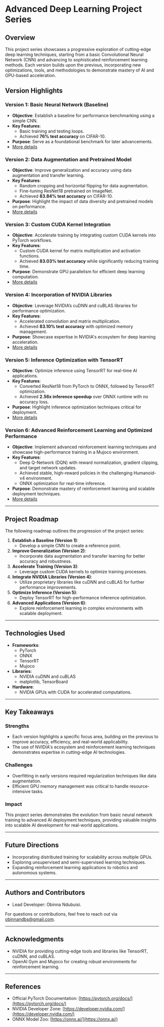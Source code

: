 # **Advanced Deep Learning Project Series**

## **Overview**

This project series showcases a progressive exploration of cutting-edge deep learning techniques, starting from a basic Convolutional Neural Network (CNN) and advancing to sophisticated reinforcement learning methods. Each version builds upon the previous, incorporating new optimizations, tools, and methodologies to demonstrate mastery of AI and GPU-based acceleration.

## **Version Highlights**

### **Version 1: Basic Neural Network (Baseline)**
- **Objective**: Establish a baseline for performance benchmarking using a simple CNN.
- **Key Features**:
  - Basic training and testing loops.
  - Achieved **76% test accuracy** on CIFAR-10.
- **Purpose**: Serve as a foundational benchmark for later advancements.
- [More details]([./version_1/README.md](https://github.com/ObinnaNdbs/NVIDIA-Optimized-Neural-Network-Evolution-Framework/blob/main/Version_1/README.md))

### **Version 2: Data Augmentation and Pretrained Model**
- **Objective**: Improve generalization and accuracy using data augmentation and transfer learning.
- **Key Features**:
  - Random cropping and horizontal flipping for data augmentation.
  - Fine-tuning ResNet18 pretrained on ImageNet.
  - Achieved **83.84% test accuracy** on CIFAR-10.
- **Purpose**: Highlight the impact of data diversity and pretrained models on performance.
- [More details](./version_2/README.md)

### **Version 3: Custom CUDA Kernel Integration**
- **Objective**: Accelerate training by integrating custom CUDA kernels into PyTorch workflows.
- **Key Features**:
  - Custom CUDA kernel for matrix multiplication and activation functions.
  - Achieved **83.03% test accuracy** while significantly reducing training time.
- **Purpose**: Demonstrate GPU parallelism for efficient deep learning computation.
- [More details](./version_3/README.md)

### **Version 4: Incorporation of NVIDIA Libraries**
- **Objective**: Leverage NVIDIA’s cuDNN and cuBLAS libraries for performance optimization.
- **Key Features**:
  - Accelerated convolution and matrix multiplication.
  - Achieved **83.10% test accuracy** with optimized memory management.
- **Purpose**: Showcase expertise in NVIDIA's ecosystem for deep learning acceleration.
- [More details](./version_4/README.md)

### **Version 5: Inference Optimization with TensorRT**
- **Objective**: Optimize inference using TensorRT for real-time AI applications.
- **Key Features**:
  - Converted ResNet18 from PyTorch to ONNX, followed by TensorRT optimization.
  - Achieved **2.56x inference speedup** over ONNX runtime with no accuracy loss.
- **Purpose**: Highlight inference optimization techniques critical for deployment.
- [More details](./version_5/README.md)

### **Version 6: Advanced Reinforcement Learning and Optimized Performance**
- **Objective**: Implement advanced reinforcement learning techniques and showcase high-performance training in a Mujoco environment.
- **Key Features**:
  - Deep Q-Network (DQN) with reward normalization, gradient clipping, and target network updates.
  - Achieved stable, high-reward policies in the challenging Humanoid-v4 environment.
  - ONNX optimization for real-time inference.
- **Purpose**: Demonstrate mastery of reinforcement learning and scalable deployment techniques.
- [More details](./version_6/README.md)

---

## **Project Roadmap**

The following roadmap outlines the progression of the project series:
1. **Establish a Baseline (Version 1)**:
   - Develop a simple CNN to create a reference point.
2. **Improve Generalization (Version 2)**:
   - Incorporate data augmentation and transfer learning for better accuracy and robustness.
3. **Accelerate Training (Version 3)**:
   - Leverage custom CUDA kernels to optimize training processes.
4. **Integrate NVIDIA Libraries (Version 4)**:
   - Utilize proprietary libraries like cuDNN and cuBLAS for further performance improvements.
5. **Optimize Inference (Version 5)**:
   - Deploy TensorRT for high-performance inference optimization.
6. **Advanced Applications (Version 6)**:
   - Explore reinforcement learning in complex environments with scalable deployment.

---

## **Technologies Used**

- **Frameworks**:
  - PyTorch
  - ONNX
  - TensorRT
  - Mujoco
- **Libraries**:
  - NVIDIA cuDNN and cuBLAS
  - matplotlib, TensorBoard
- **Hardware**:
  - NVIDIA GPUs with CUDA for accelerated computations.

---

## **Key Takeaways**

### **Strengths**
- Each version highlights a specific focus area, building on the previous to improve accuracy, efficiency, and real-world applicability.
- The use of NVIDIA's ecosystem and reinforcement learning techniques demonstrates expertise in cutting-edge AI technologies.

### **Challenges**
- Overfitting in early versions required regularization techniques like data augmentation.
- Efficient GPU memory management was critical to handle resource-intensive tasks.

### **Impact**
This project series demonstrates the evolution from basic neural network training to advanced AI deployment techniques, providing valuable insights into scalable AI development for real-world applications.

---

## **Future Directions**
- Incorporating distributed training for scalability across multiple GPUs.
- Exploring unsupervised and semi-supervised learning techniques.
- Expanding reinforcement learning applications to robotics and autonomous systems.

---

## **Authors and Contributors**
- Lead Developer: Obinna Ndubuisi.

For questions or contributions, feel free to reach out via obinnandbs@gmail.com.

---

## **Acknowledgments**
- NVIDIA for providing cutting-edge tools and libraries like TensorRT, cuDNN, and cuBLAS.
- OpenAI Gym and Mujoco for creating robust environments for reinforcement learning.

---

## **References**
- Official PyTorch Documentation: [https://pytorch.org/docs/](https://pytorch.org/docs/)
- NVIDIA Developer Zone: [https://developer.nvidia.com/](https://developer.nvidia.com/)
- ONNX Model Zoo: [https://onnx.ai/](https://onnx.ai/)
